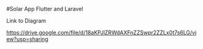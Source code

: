 #Solar App Flutter and Laravel

Link to Diagram

https://drive.google.com/file/d/18aKPJlZRWdAXFnZZSwpr2ZZLx0t7s6LG/view?usp=sharing
